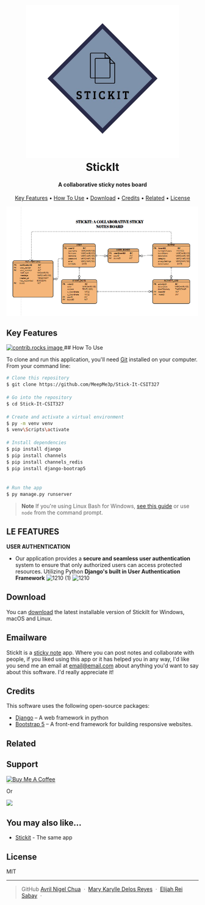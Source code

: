 
<h1 align="center">
  <br>
  <img src="StickIt Images/Stickit-logo.png" alt="Logo" width="400">
  <br>
  StickIt
  <br>
</h1>

<h4 align="center"> A collaborative sticky notes board </h4>



<p align="center">
  <a href="#key-features">Key Features</a> •
  <a href="#how-to-use">How To Use</a> •
  <a href="#download">Download</a> •
  <a href="#credits">Credits</a> •
  <a href="#related">Related</a> •
  <a href="#license">License</a>
</p>

![screenshot](StickIt%20Images/StickIt-ERD.png)

## Key Features


<a href="https://github.com/MeepMe3p/Stick-It-CSIT327/graphs/contributors">
  <img src="https://contrib.rocks/image?repo=MeepMe3p/Stick-It-CSIT327" alt="contrib.rocks image" />
</a>
## How To Use

To clone and run this application, you'll need [Git](https://git-scm.com)  installed on your computer. From your command line:

```bash
# Clone this repository
$ git clone https://github.com/MeepMe3p/Stick-It-CSIT327

# Go into the repository
$ cd Stick-It-CSIT327

# Create and activate a virtual environment
$ py -m venv venv
$ venv\Scripts\activate

# Install dependencies
$ pip install django
$ pip install channels
$ pip install channels_redis
$ pip install django-bootrap5


# Run the app
$ py manage.py runserver
```

> **Note**
> If you're using Linux Bash for Windows, [see this guide](https://www.howtogeek.com/261575/how-to-run-graphical-linux-desktop-applications-from-windows-10s-bash-shell/) or use `node` from the command prompt.

## LE FEATURES
**USER AUTHENTICATION**
- Our application provides a **secure and seamless user authentication** system to ensure that only authorized users can access protected resources. Utilizing Python **Django's built in User Authentication Framework**
![1210 (1)](https://github.com/user-attachments/assets/8293456d-664e-40ca-a699-43b59e1bef2e)
![1210](https://github.com/user-attachments/assets/ebf06318-c58d-4edd-a269-2a8c4d83731d)


## Download

You can [download](#) the latest installable version of StickiIt for Windows, macOS and Linux.

## Emailware

StickIt is a [sticky note](https://en.wikipedia.org/wiki/Post-it_note) app. Where you can post notes and collaborate with people, if you liked using this app or it has helped you in any way, I'd like you send me an email at <email@email.com> about anything you'd want to say about this software. I'd really appreciate it!

## Credits

This software uses the following open-source packages:

- [Django](https://www.djangoproject.com/) – A web framework in python
- [Bootstrap 5](https://getbootstrap.com) – A front-end framework for building responsive websites.

## Related



## Support

<a href="#" target="_blank"><img src="https://www.buymeacoffee.com/assets/img/custom_images/purple_img.png" alt="Buy Me A Coffee" style="height: 41px !important;width: 174px !important;box-shadow: 0px 3px 2px 0px rgba(190, 190, 190, 0.5) !important;-webkit-box-shadow: 0px 3px 2px 0px rgba(190, 190, 190, 0.5) !important;" ></a>

<p>Or</p> 

<a href="#">
	<img src="https://c5.patreon.com/external/logo/become_a_patron_button@2x.png" width="160">
</a>

## You may also like...

- [Stickit](https://github.com/MeepMe3p/Stick-It-CSIT327) - The same app

## License

MIT

---


> GitHub
> [Avril Nigel Chua](https://github.com/Momonan0412) &nbsp;&middot;&nbsp;
> [Mary Karylle Delos Reyes](https://github.com/MKdelosreyes) &nbsp;&middot;&nbsp;
> [Elijah Rei Sabay](https://github.com/MeepMe3p) &nbsp;&middot;&nbsp;


